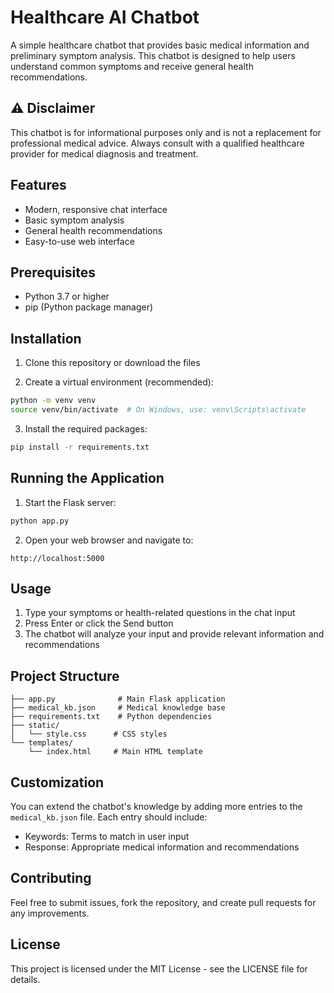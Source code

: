 # Healthcare AI Chatbot

A simple healthcare chatbot that provides basic medical information and preliminary symptom analysis. This chatbot is designed to help users understand common symptoms and receive general health recommendations.

## ⚠️ Disclaimer

This chatbot is for informational purposes only and is not a replacement for professional medical advice. Always consult with a qualified healthcare provider for medical diagnosis and treatment.

## Features

- Modern, responsive chat interface
- Basic symptom analysis
- General health recommendations
- Easy-to-use web interface

## Prerequisites

- Python 3.7 or higher
- pip (Python package manager)

## Installation

1. Clone this repository or download the files

2. Create a virtual environment (recommended):
```bash
python -m venv venv
source venv/bin/activate  # On Windows, use: venv\Scripts\activate
```

3. Install the required packages:
```bash
pip install -r requirements.txt
```

## Running the Application

1. Start the Flask server:
```bash
python app.py
```

2. Open your web browser and navigate to:
```
http://localhost:5000
```

## Usage

1. Type your symptoms or health-related questions in the chat input
2. Press Enter or click the Send button
3. The chatbot will analyze your input and provide relevant information and recommendations

## Project Structure

```
├── app.py              # Main Flask application
├── medical_kb.json     # Medical knowledge base
├── requirements.txt    # Python dependencies
├── static/
│   └── style.css      # CSS styles
└── templates/
    └── index.html     # Main HTML template
```

## Customization

You can extend the chatbot's knowledge by adding more entries to the `medical_kb.json` file. Each entry should include:
- Keywords: Terms to match in user input
- Response: Appropriate medical information and recommendations

## Contributing

Feel free to submit issues, fork the repository, and create pull requests for any improvements.

## License

This project is licensed under the MIT License - see the LICENSE file for details. 